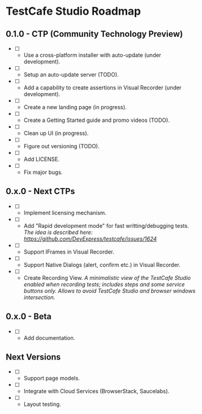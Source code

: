 # TestCafe Studio Roadmap

## 0.1.0 - CTP (Community Technology Preview)

- [ ] - Use a cross-platform installer with auto-update (under development).
- [ ] - Setup an auto-update server (TODO).
- [ ] - Add a capability to create assertions in Visual Recorder (under development).
- [ ] - Create a new landing page (in progress).
- [ ] - Create a Getting Started guide and promo videos (TODO).
- [ ] - Clean up UI (in progress).
- [ ] - Figure out versioning (TODO).
- [ ] - Add LICENSE.
- [ ] - Fix major bugs.

## 0.x.0 - Next CTPs
- [ ] - Implement licensing mechanism.
- [ ] - Add "Rapid development mode" for fast writting/debugging tests.
  *The idea is described here: https://github.com/DevExpress/testcafe/issues/1624*  
  
- [ ] - Support IFrames in Visual Recorder.

- [ ] - Support Native Dialogs (alert, confirm etc.) in Visual Recorder.

- [ ] - Create Recording View.
  *A minimalistic view of the TestCafe Studio enabled when recording tests; includes steps and some service buttons only. Allows to avoid TestCafe Studio and browser windows intersection.*

## 0.x.0 - Beta

- [ ] - Add documentation.

## Next Versions

- [ ] - Support page models.
- [ ] - Integrate with Cloud Services (BrowserStack, Saucelabs).
- [ ] - Layout testing.
